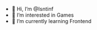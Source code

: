 - 👋 Hi, I’m @Isntinf
- 👀 I’m interested in Games
- 🌱 I’m currently learning Frontend


<!---
Isntinf/Isntinf is a ✨ special ✨ repository because its `README.md` (this file) appears on your GitHub profile.
You can click the Preview link to take a look at your changes.
--->
